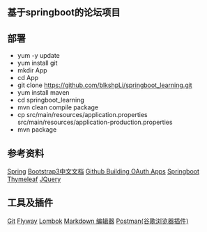 ## 基于springboot的论坛项目

## 部署
- yum -y update
- yum install git
- mkdir App
- cd App
- git clone https://github.com/blkshpLi/springboot_learning.git
- yum install maven
- cd springboot_learning
- mvn clean compile package
- cp src/main/resources/application.properties src/main/resources/application-production.properties
- mvn package

## 参考资料
 [Spring](https://spring.io/guides)
 [Bootstrap3中文文档](https://v3.bootcss.com/)
 [Github Building OAuth Apps](https://developer.github.com/apps/building-oauth-apps/)
 [Springboot](https://docs.spring.io/spring-boot/docs/2.1.6.BUILD-SNAPSHOT/reference/html/)
 [Thymeleaf](https://www.thymeleaf.org/doc/tutorials/3.0/usingthymeleaf.html)
 [JQuery](https://how2j.cn/k/jquery/jquery-tutorial/467.html)
 
## 工具及插件
 [Git](https://git-scm.com/download)
 [Flyway](https://flywaydb.org/getstarted/firststeps/maven)
 [Lombok](https://www.projectlombok.io/)
 [Markdown 编辑器](http://editor.md.ipandao.com/)
 [Postman(谷歌浏览器插件)](https://chrome.google.com/webstore/detail/tabbed-postman-rest-clien/coohjcphdfgbiolnekdpbcijmhambjff)